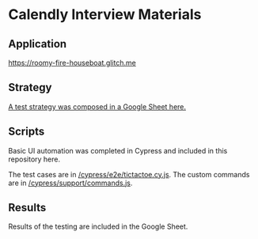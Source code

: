 # Calendly Interview Materials
## Application
<a href>https://roomy-fire-houseboat.glitch.me</a>
## Strategy
<a href="https://docs.google.com/spreadsheets/d/1jo19HD3Biq8bJCTgf4TgIQsfw81BSbUWVMEH9SoxpGQ/edit?usp=sharing">A test strategy was composed in a Google Sheet here.</a>
## Scripts
Basic UI automation was completed in Cypress and included in this repository here.

The test cases are in [/cypress/e2e/tictactoe.cy.js](/cypress/e2e/tictactoe.cy.js). The custom commands are in [/cypress/support/commands.js](/cypress/support/commands.js).
## Results
Results of the testing are included in the Google Sheet.

